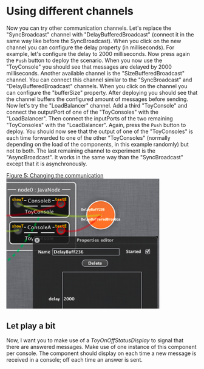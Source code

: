 # Using different channels

Now you can try other communication channels. Let's replace the "SyncBroadcast" channel with "DelayBufferedBroadcast" (connect it in the same way like before the SyncBroadcast). When you click on the new channel you can configure the delay property (in milliseconds). For example, let's configure the delay to 2000 milliseconds. Now press again the `Push` button to deploy the scenario. When you now use the "ToyConsole" you should see that messages are delayed by 2000 milliseconds. Another available channel is the "SizeBufferedBroadcast" channel. You can connect this channel similar to the "SyncBroadcast" and "DelayBufferedBroadcast" channels. When you click on the channel you can configure the "bufferSize" property. After deploying you should see that the channel buffers the configured amount of messages before sending. Now let's try the "LoadBalancer" channel. Add a third "ToyConsole" and connect the outputPort of one of the "ToyConsoles" with the "LoadBalancer". Then connect the inputPorts of the two remaining "ToyConsoles" with the "LoadBalancer". Again, press the `Push` button to deploy. You should now see that the output of one of the "ToyConsoles" is each time forwarded to one of the other "ToyConsoles" (normally depending on the load of the components, in this example randomly) but not to both. The last remaining channel to experiment is the "AsyncBroadcast". It works in the same way than the "SyncBroadcast" except that it is asynchronously.

[Figure 5: Changing the communication](id:fig-consoles)
<img src="delayBuffer.png" width="80%"/>

## Let play a bit

Now, I want you to make use of a *ToyOnOffStatusDisplay* to signal that there are answered messages. Make use of one instance of this component per console. The component should display on each time a new message is received in a console; off each time an answer is sent.
